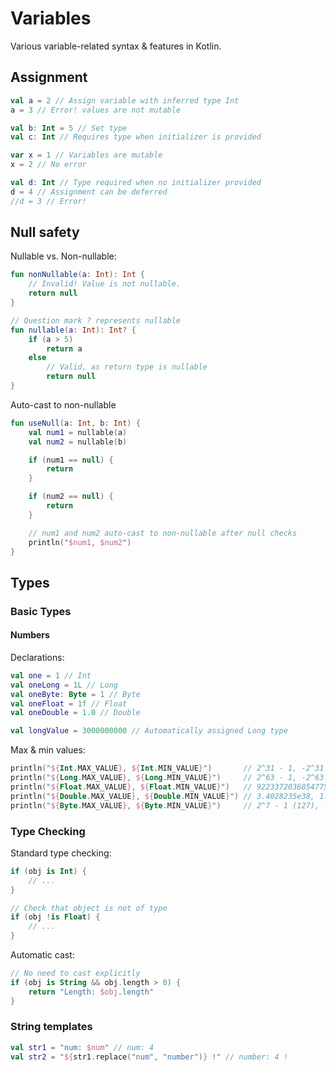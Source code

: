 # Variables
Various variable-related syntax & features in Kotlin.

## Assignment
```kotlin
val a = 2 // Assign variable with inferred type Int
a = 3 // Error! values are not mutable

val b: Int = 5 // Set type
val c: Int // Requires type when initializer is provided

var x = 1 // Variables are mutable
x = 2 // No error

val d: Int // Type required when no initializer provided
d = 4 // Assignment can be deferred
//d = 3 // Error!
```

## Null safety
Nullable vs. Non-nullable:
```kotlin
fun nonNullable(a: Int): Int {
    // Invalid! Value is not nullable.
    return null
}

// Question mark ? represents nullable
fun nullable(a: Int): Int? {
    if (a > 5)
        return a
    else
        // Valid, as return type is nullable
        return null
}
```

Auto-cast to non-nullable
```kotlin
fun useNull(a: Int, b: Int) {
    val num1 = nullable(a)
    val num2 = nullable(b)

    if (num1 == null) {
        return
    }

    if (num2 == null) {
        return
    }

    // num1 and num2 auto-cast to non-nullable after null checks
    println("$num1, $num2")
}
```

## Types
### Basic Types
#### Numbers
Declarations:
```kotlin
val one = 1 // Int
val oneLong = 1L // Long
val oneByte: Byte = 1 // Byte
val oneFloat = 1f // Float
val oneDouble = 1.0 // Double

val longValue = 3000000000 // Automatically assigned Long type
```

Max & min values:
```kotlin
println("${Int.MAX_VALUE}, ${Int.MIN_VALUE}")       // 2^31 - 1, -2^31
println("${Long.MAX_VALUE}, ${Long.MIN_VALUE}")     // 2^63 - 1, -2^63
println("${Float.MAX_VALUE}, ${Float.MIN_VALUE}")   // 9223372036854775807, -9223372036854775808
println("${Double.MAX_VALUE}, ${Double.MIN_VALUE}") // 3.4028235e38, 1.4e-45
println("${Byte.MAX_VALUE}, ${Byte.MIN_VALUE}")     // 2^7 - 1 (127), -2^7
```

### Type Checking
Standard type checking:
```kotlin
if (obj is Int) {
    // ...
}

// Check that object is not of type
if (obj !is Float) {
    // ...
}
```

Automatic cast:
```kotlin
// No need to cast explicitly
if (obj is String && obj.length > 0) {
    return "Length: $obj.length"
}
```



### String templates
```kotlin
val str1 = "num: $num" // num: 4
val str2 = "${str1.replace("num", "number")} !" // number: 4 !
```